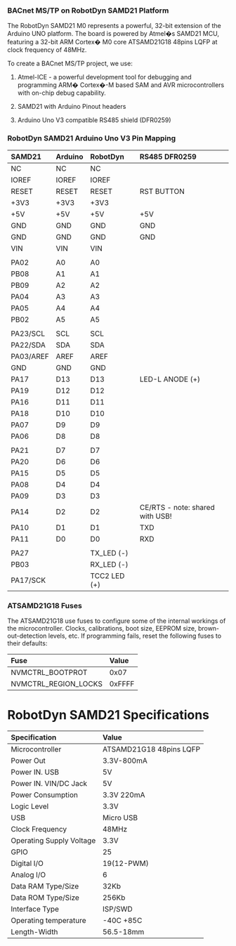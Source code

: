 ### BACnet MS/TP on RobotDyn SAMD21 Platform

The RobotDyn SAMD21 M0 represents a powerful,
32-bit extension of the Arduino UNO platform.
The board is powered by Atmel�s SAMD21 MCU,
featuring a 32-bit ARM Cortex� M0 core
ATSAMD21G18 48pins LQFP at clock frequency of 48MHz.

To create a BACnet MS/TP project, we use:

1) Atmel-ICE - a powerful development tool for debugging
   and programming ARM� Cortex�-M based SAM and AVR microcontrollers
   with on-chip debug capability.

2) SAMD21 with Arduino Pinout headers

3) Arduino Uno V3 compatible RS485 shield (DFR0259)

### RobotDyn SAMD21 Arduino Uno V3 Pin Mapping

| SAMD21      | Arduino     | RobotDyn    | RS485 DFR0259
|:------------|:------------|:------------|:------------
| NC          | NC          | NC          |
| IOREF       | IOREF       | IOREF       |
| RESET       | RESET       | RESET       | RST BUTTON
| +3V3        | +3V3        | +3V3        |
| +5V         | +5V         | +5V         | +5V
| GND         | GND         | GND         | GND
| GND         | GND         | GND         | GND
| VIN         | VIN         | VIN         |
|             |             |             |
| PA02        | A0          | A0          |
| PB08        | A1          | A1          |
| PB09        | A2          | A2          |
| PA04        | A3          | A3          |
| PA05        | A4          | A4          |
| PB02        | A5          | A5          |
|             |             |             |
| PA23/SCL    | SCL         | SCL         |
| PA22/SDA    | SDA         | SDA         |
| PA03/AREF   | AREF        | AREF        |
| GND         | GND         | GND         |
| PA17        | D13         | D13         | LED-L ANODE (+)
| PA19        | D12         | D12         |
| PA16        | D11         | D11         |
| PA18        | D10         | D10         |
| PA07        | D9          | D9          |
| PA06        | D8          | D8          |
|             |             |             |
| PA21        | D7          | D7          |
| PA20        | D6          | D6          |
| PA15        | D5          | D5          |
| PA08        | D4          | D4          |
| PA09        | D3          | D3          |
| PA14        | D2          | D2          | CE/RTS - note: shared with USB!
| PA10        | D1          | D1          | TXD
| PA11        | D0          | D0          | RXD
|             |             |             |
| PA27        |             |TX_LED (-)   |
| PB03        |             |RX_LED (-)   |
| PA17/SCK    |             |TCC2 LED (+) |


### ATSAMD21G18 Fuses

The ATSAMD21G18 use fuses to configure some of the internal
workings of the microcontroller.  Clocks, calibrations, boot size,
EEPROM size, brown-out-detection levels, etc.
If programming fails, reset the following fuses to their defaults:

| Fuse                 | Value  |
|:---------------------|:-------|
| NVMCTRL_BOOTPROT     | 0x07   |
| NVMCTRL_REGION_LOCKS | 0xFFFF |

# RobotDyn SAMD21 Specifications

| Specification            | Value                    |
|:-------------------------|:-------------------------|
| Microcontroller          | ATSAMD21G18 48pins LQFP  |
| Power Out                | 3.3V-800mA               |
| Power IN. USB            | 5V                       |
| Power IN. VIN/DC Jack    | 5V                       |
| Power Consumption        | 3.3V 220mA               |
| Logic Level              | 3.3V                     |
| USB                      | Micro USB                |
| Clock Frequency          | 48MHz                    |
| Operating Supply Voltage | 3.3V                     |
| GPIO                     | 25                       |
| Digital I/O              | 19(12-PWM)               |
| Analog I/O               | 6                        |
| Data RAM Type/Size       | 32Kb                     |
| Data ROM Type/Size       | 256Kb                    |
| Interface Type           | ISP/SWD                  |
| Operating temperature    | -40C +85C                |
| Length-Width             | 56.5-18mm                |
